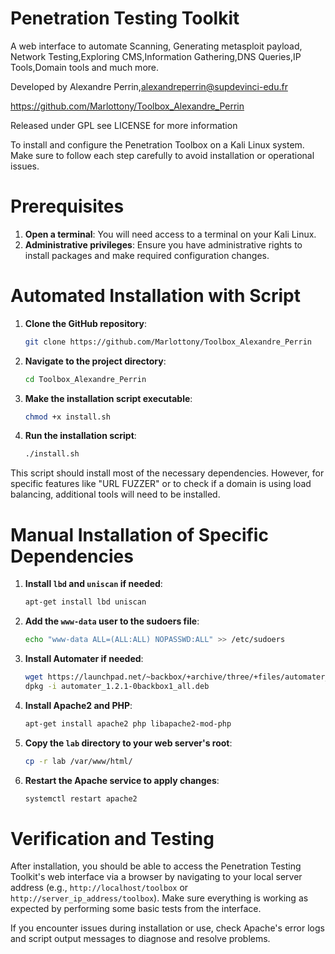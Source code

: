Penetration Testing Toolkit
=======================


A web interface to automate Scanning, Generating metasploit payload, Network Testing,Exploring CMS,Information Gathering,DNS Queries,IP Tools,Domain tools and much more.


Developed by Alexandre Perrin,alexandreperrin@supdevinci-edu.fr

https://github.com/Marlottony/Toolbox_Alexandre_Perrin

Released under GPL see LICENSE for more information

To install and configure the Penetration Toolbox on a Kali Linux system. Make sure to follow each step carefully to avoid installation or operational issues.

Prerequisites   
=======================

1. **Open a terminal**: You will need access to a terminal on your Kali Linux.
2. **Administrative privileges**: Ensure you have administrative rights to install packages and make required configuration changes.


Automated Installation with Script  
=======================

1. **Clone the GitHub repository**:
   ```bash
   git clone https://github.com/Marlottony/Toolbox_Alexandre_Perrin
   ```
   
2. **Navigate to the project directory**:
   ```bash
   cd Toolbox_Alexandre_Perrin
   ```
   
3. **Make the installation script executable**:
   ```bash
   chmod +x install.sh
   ```
   
4. **Run the installation script**:
   ```bash
   ./install.sh
   ```

This script should install most of the necessary dependencies. However, for specific features like "URL FUZZER" or to check if a domain is using load balancing, additional tools will need to be installed.


Manual Installation of Specific Dependencies 
=======================

1. **Install `lbd` and `uniscan` if needed**:
   ```bash
   apt-get install lbd uniscan
   ```

2. **Add the `www-data` user to the sudoers file**:
   ```bash
   echo "www-data ALL=(ALL:ALL) NOPASSWD:ALL" >> /etc/sudoers
   ```

3. **Install Automater if needed**:
   ```bash
   wget https://launchpad.net/~backbox/+archive/three/+files/automater_1.2.1-0backbox1_all.deb
   dpkg -i automater_1.2.1-0backbox1_all.deb
   ```

4. **Install Apache2 and PHP**:
   ```bash
   apt-get install apache2 php libapache2-mod-php
   ```

5. **Copy the `lab` directory to your web server's root**:
   ```bash
   cp -r lab /var/www/html/
   ```

6. **Restart the Apache service to apply changes**:
   ```bash
   systemctl restart apache2
   ```

Verification and Testing  
=======================

After installation, you should be able to access the Penetration Testing Toolkit's web interface via a browser by navigating to your local server address (e.g., `http://localhost/toolbox` or `http://server_ip_address/toolbox`). Make sure everything is working as expected by performing some basic tests from the interface.

If you encounter issues during installation or use, check Apache's error logs and script output messages to diagnose and resolve problems.
